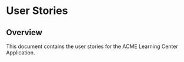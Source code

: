 # User Stories

## Overview
This document contains the user stories for the ACME Learning Center Application.

